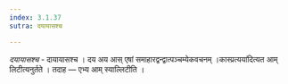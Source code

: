 ```yaml
---
index: 3.1.37
sutra: दयायासश्च

---
```

_दयायासश्च_ - दायायासश्च । दय अय आस् एषां समाहारद्वन्द्वात्पञ्चम्येकवचनम् ।कास्प्रत्यया॑दित्यत आम् लिटीत्यनुर्तते । तदाह — एभ्य आम् स्याल्लिटीति ।
